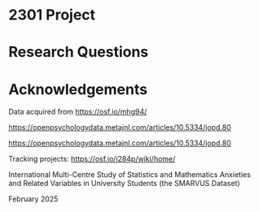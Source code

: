 # 2301 Project

# Research Questions





# Acknowledgements

Data acquired from
https://osf.io/mhg94/

https://openpsychologydata.metajnl.com/articles/10.5334/jopd.80

https://openpsychologydata.metajnl.com/articles/10.5334/jopd.80

Tracking projects: https://osf.io/j284p/wiki/home/

International Multi-Centre Study of Statistics and Mathematics Anxieties and Related Variables in University Students (the SMARVUS Dataset)

February 2025